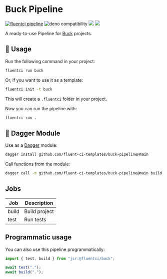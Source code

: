 # Buck Pipeline

[![fluentci pipeline](https://shield.fluentci.io/x/buck)](https://pkg.fluentci.io/buck)
![deno compatibility](https://shield.deno.dev/deno/^1.41)
[![](https://jsr.io/badges/@fluentci/buck)](https://jsr.io/@fluentci/buck)
[![](https://img.shields.io/codecov/c/gh/fluent-ci-templates/buck-pipeline)](https://codecov.io/gh/fluent-ci-templates/buck-pipeline)

A ready-to-use Pipeline for [Buck](https://buck2.build/) projects.

## 🚀 Usage

Run the following command in your project:

```bash
fluentci run buck
```

Or, if you want to use it as a template:

```bash
fluentci init -t buck
```

This will create a `.fluentci` folder in your project.

Now you can run the pipeline with:

```bash
fluentci run .
```

## 🧩 Dagger Module

Use as a [Dagger](https://dagger.io) module:

```bash
dagger install github.com/fluent-ci-templates/buck-pipeline@main
```

Call functions from the module:

```bash
dagger call -m github.com/fluent-ci-templates/buck-pipeline@main build --src .
```

## Jobs

| Job       | Description   |
| --------- | ------------- |
| build     | Build project |
| test      | Run tests     |

## Programmatic usage

You can also use this pipeline programmatically:

```ts
import { test, build } from "jsr:@fluentci/buck";

await test(".");
await build(".");
```
